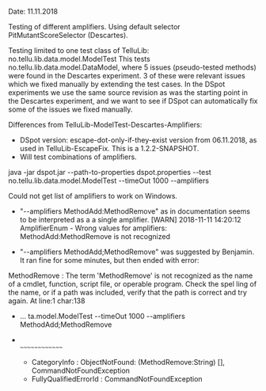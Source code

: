 Date: 11.11.2018

Testing of different amplifiers. Using default selector PitMutantScoreSelector (Descartes).

Testing limited to one test class of TelluLib: no.tellu.lib.data.model.ModelTest
This tests no.tellu.lib.data.model.DataModel, where 5 issues (pseudo-tested methods) were found in the Descartes experiment. 3 of these were relevant issues which we fixed manually by extending the test cases. In the DSpot experiments we use the same source revision as was the starting point in the Descartes experiment, and we want to see if DSpot can automatically fix some of the issues we fixed manually.

Differences from TelluLib-ModelTest-Descartes-Amplifiers:
* DSpot version: escape-dot-only-if-they-exist version from 06.11.2018, as used in TelluLib-EscapeFix. This is a 1.2.2-SNAPSHOT.
* Will test combinations of amplifiers.

java -jar dspot.jar --path-to-properties dspot.properties --test no.tellu.lib.data.model.ModelTest --timeOut 1000 --amplifiers <amplifiers>

Could not get list of amplifiers to work on Windows.

* "--amplifiers MethodAdd:MethodRemove" as in documentation seems to be interpreted as a a single amplifier.
[WARN] 2018-11-11 14:20:12 AmplifierEnum - Wrong values for amplifiers: MethodAdd:MethodRemove is not recognized

* "--amplifiers MethodAdd;MethodRemove" was suggested by Benjamin. It ran fine for some minutes, but then ended with error:

MethodRemove : The term 'MethodRemove' is not recognized as the name of a cmdlet, function, script file, or operable program. Check the spel
ling of the name, or if a path was included, verify that the path is correct and try again.
At line:1 char:138
+ ... ta.model.ModelTest --timeOut 1000 --amplifiers MethodAdd;MethodRemove
+                                                              ~~~~~~~~~~~~
    + CategoryInfo          : ObjectNotFound: (MethodRemove:String) [], CommandNotFoundException
    + FullyQualifiedErrorId : CommandNotFoundException
